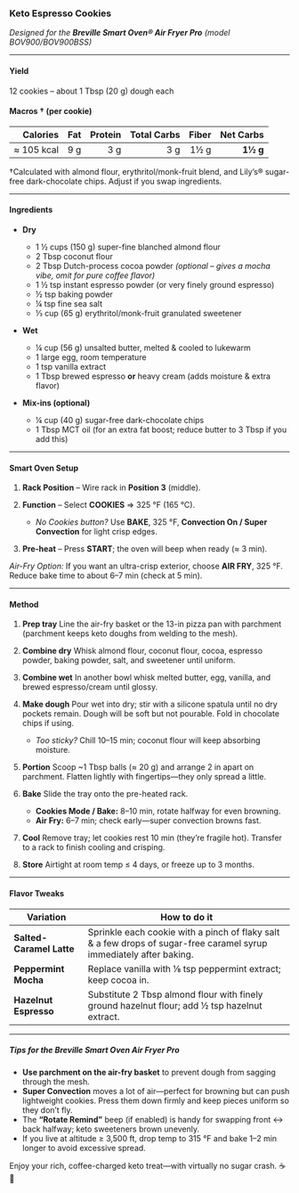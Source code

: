 ### Keto Espresso Cookies

*Designed for the **Breville Smart Oven® Air Fryer Pro** (model BOV900/BOV900BSS)*

---

#### Yield

12 cookies – about 1 Tbsp (20 g) dough each

#### Macros † (per cookie)

|   Calories | Fat | Protein | Total Carbs | Fiber | **Net Carbs** |
| ---------: | --: | ------: | ----------: | ----: | ------------: |
| ≈ 105 kcal | 9 g |     3 g |         3 g |  1½ g |      **1½ g** |

†Calculated with almond flour, erythritol/monk-fruit blend, and Lily’s® sugar-free dark-chocolate chips. Adjust if you swap ingredients.

---

#### Ingredients

* **Dry**

  * 1 ½ cups (150 g) super-fine blanched almond flour
  * 2 Tbsp coconut flour
  * 2 Tbsp Dutch-process cocoa powder *(optional – gives a mocha vibe, omit for pure coffee flavor)*
  * 1 ½ tsp instant espresso powder (or very finely ground espresso)
  * ½ tsp baking powder
  * ¼ tsp fine sea salt
  * ⅓ cup (65 g) erythritol/monk-fruit granulated sweetener
* **Wet**

  * ¼ cup (56 g) unsalted butter, melted & cooled to lukewarm
  * 1 large egg, room temperature
  * 1 tsp vanilla extract
  * 1 Tbsp brewed espresso **or** heavy cream (adds moisture & extra flavor)
* **Mix-ins (optional)**

  * ¼ cup (40 g) sugar-free dark-chocolate chips
  * 1 Tbsp MCT oil (for an extra fat boost; reduce butter to 3 Tbsp if you add this)

---

#### Smart Oven Setup

1. **Rack Position**  – Wire rack in **Position 3** (middle).
2. **Function**       – Select **COOKIES** ⇒ 325 °F (165 °C).

   * *No Cookies button?* Use **BAKE**, 325 °F, **Convection On / Super Convection** for light crisp edges.
3. **Pre-heat**       – Press **START**; the oven will beep when ready (≈ 3 min).

*Air-Fry Option:* If you want an ultra-crisp exterior, choose **AIR FRY**, 325 °F. Reduce bake time to about 6–7 min (check at 5 min).

---

#### Method

1. **Prep tray**  Line the air-fry basket or the 13-in pizza pan with parchment (parchment keeps keto doughs from welding to the mesh).
2. **Combine dry**  Whisk almond flour, coconut flour, cocoa, espresso powder, baking powder, salt, and sweetener until uniform.
3. **Combine wet**  In another bowl whisk melted butter, egg, vanilla, and brewed espresso/cream until glossy.
4. **Make dough**  Pour wet into dry; stir with a silicone spatula until no dry pockets remain. Dough will be soft but not pourable. Fold in chocolate chips if using.

   * *Too sticky?* Chill 10–15 min; coconut flour will keep absorbing moisture.
5. **Portion**  Scoop \~1 Tbsp balls (≈ 20 g) and arrange 2 in apart on parchment. Flatten lightly with fingertips—they only spread a little.
6. **Bake**  Slide the tray onto the pre-heated rack.

   * **Cookies Mode / Bake:** 8–10 min, rotate halfway for even browning.
   * **Air Fry:** 6–7 min; check early—super convection browns fast.
7. **Cool**  Remove tray; let cookies rest 10 min (they’re fragile hot). Transfer to a rack to finish cooling and crisping.
8. **Store**  Airtight at room temp ≤ 4 days, or freeze up to 3 months.

---

#### Flavor Tweaks

| Variation                | How to do it                                                                                                        |
| ------------------------ | ------------------------------------------------------------------------------------------------------------------- |
| **Salted-Caramel Latte** | Sprinkle each cookie with a pinch of flaky salt & a few drops of sugar-free caramel syrup immediately after baking. |
| **Peppermint Mocha**     | Replace vanilla with ⅛ tsp peppermint extract; keep cocoa in.                                                       |
| **Hazelnut Espresso**    | Substitute 2 Tbsp almond flour with finely ground hazelnut flour; add ½ tsp hazelnut extract.                       |

---

##### Tips for the Breville Smart Oven Air Fryer Pro

* **Use parchment on the air-fry basket** to prevent dough from sagging through the mesh.
* **Super Convection** moves a lot of air—perfect for browning but can push lightweight cookies. Press them down firmly and keep pieces uniform so they don’t fly.
* The **“Rotate Remind”** beep (if enabled) is handy for swapping front ↔ back halfway; keto sweeteners brown unevenly.
* If you live at altitude ≥ 3,500 ft, drop temp to 315 °F and bake 1–2 min longer to avoid excessive spread.

Enjoy your rich, coffee-charged keto treat—with virtually no sugar crash. ☕🍪
